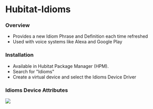 # Hubitat-Idioms

### Overview

* Provides a new Idiom Phrase and Definition each time refreshed
* Used with voice systems like Alexa and Google Play

### Installation
* Available in Hubitat Package Manager (HPM).
* Search for "Idioms"
* Create a virtual device and select the Idioms Device Driver

### Idioms Device Attributes

<img src="https://raw.githubusercontent.com/KurtSanders/Hubitat-Fun/main/idioms/images/Idioms_Device_Screenshot.jpg"> 
